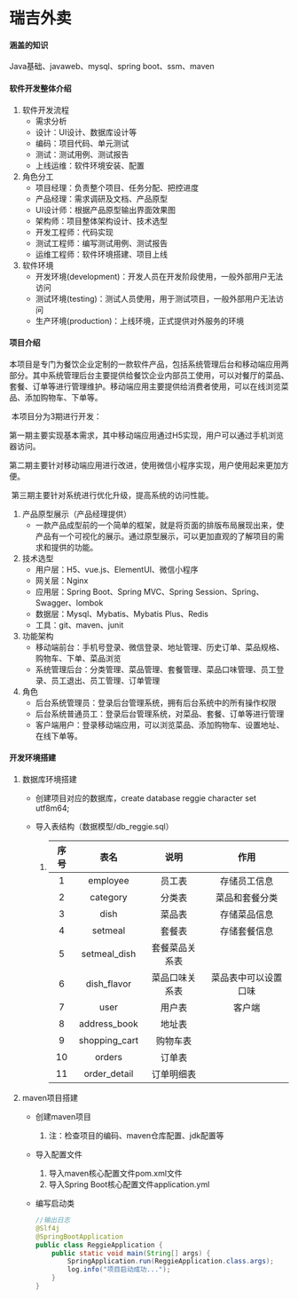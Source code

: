 # 瑞吉外卖

#### 涵盖的知识

Java基础、javaweb、mysql、spring boot、ssm、maven

#### 软件开发整体介绍

1. 软件开发流程
   - 需求分析
   - 设计：UI设计、数据库设计等
   - 编码：项目代码、单元测试
   - 测试：测试用例、测试报告
   - 上线运维：软件环境安装、配置
2. 角色分工
   - 项目经理：负责整个项目、任务分配、把控进度
   - 产品经理：需求调研及文档、产品原型
   - UI设计师：根据产品原型输出界面效果图
   - 架构师：项目整体架构设计、技术选型
   - 开发工程师：代码实现
   - 测试工程师：编写测试用例、测试报告
   - 运维工程师：软件环境搭建、项目上线
3. 软件环境
   - 开发环境(development)：开发人员在开发阶段使用，一般外部用户无法访问
   - 测试环境(testing)：测试人员使用，用于测试项目，一般外部用户无法访问
   - 生产环境(production)：上线环境，正式提供对外服务的环境

#### 项目介绍

​		本项目是专门为餐饮企业定制的一款软件产品，包括系统管理后台和移动端应用两部分。其中系统管理后台主要提供给餐饮企业内部员工使用，可以对餐厅的菜品、套餐、订单等进行管理维护。移动端应用主要提供给消费者使用，可以在线浏览菜品、添加购物车、下单等。

​		本项目分为3期进行开发：

​				第一期主要实现基本需求，其中移动端应用通过H5实现，用户可以通过手机浏览器访问。

​				第二期主要针对移动端应用进行改进，使用微信小程序实现，用户使用起来更加方便。

​				第三期主要针对系统进行优化升级，提高系统的访问性能。

1. 产品原型展示（产品经理提供）
   - 一款产品成型前的一个简单的框架，就是将页面的排版布局展现出来，使产品有一个可视化的展示。通过原型展示，可以更加直观的了解项目的需求和提供的功能。
2. 技术选型
   - 用户层：H5、vue.js、ElementUI、微信小程序
   - 网关层：Nginx
   - 应用层：Spring Boot、Spring MVC、Spring Session、Spring、Swagger、lombok
   - 数据层：Mysql、Mybatis、Mybatis Plus、Redis
   - 工具：git、maven、junit
3. 功能架构
   - 移动端前台：手机号登录、微信登录、地址管理、历史订单、菜品规格、购物车、下单、菜品浏览
   - 系统管理后台：分类管理、菜品管理、套餐管理、菜品口味管理、员工登录、员工退出、员工管理、订单管理
4. 角色
   - 后台系统管理员：登录后台管理系统，拥有后台系统中的所有操作权限
   - 后台系统普通员工：登录后台管理系统，对菜品、套餐、订单等进行管理
   - 客户端用户：登录移动端应用，可以浏览菜品、添加购物车、设置地址、在线下单等。

#### 开发环境搭建

1. 数据库环境搭建

   - 创建项目对应的数据库，create database reggie character set utf8m64;

   - 导入表结构（数据模型/db_reggie.sql）

     1. | 序号 |     表名      |      说明      |         作用         |
        | :--: | :-----------: | :------------: | :------------------: |
        |  1   |   employee    |     员工表     |     存储员工信息     |
        |  2   |   category    |     分类表     |    菜品和套餐分类    |
        |  3   |     dish      |     菜品表     |     存储菜品信息     |
        |  4   |    setmeal    |     套餐表     |     存储套餐信息     |
        |  5   | setmeal_dish  | 套餐菜品关系表 |                      |
        |  6   |  dish_flavor  | 菜品口味关系表 | 菜品表中可以设置口味 |
        |  7   |     user      |     用户表     |        客户端        |
        |  8   | address_book  |     地址表     |                      |
        |  9   | shopping_cart |    购物车表    |                      |
        |  10  |    orders     |     订单表     |                      |
        |  11  | order_detail  |   订单明细表   |                      |

2. maven项目搭建

   - 创建maven项目
     1. 注：检查项目的编码、maven仓库配置、jdk配置等
   - 导入配置文件
     1. 导入maven核心配置文件pom.xml文件
     2. 导入Spring Boot核心配置文件application.yml

   - 编写启动类

     ```java
     //输出日志
     @Slf4j
     @SpringBootApplication
     public class ReggieApplication {
         public static void main(String[] args) {
             SpringApplication.run(ReggieApplication.class.args);
             log.info("项目启动成功...");
         }
     }
     ```

     